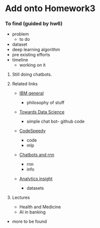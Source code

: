 # Add onto Homework3

### To find (guided by hw6)

* problem
	* to do
* dataset
* deep learning algorithm 
* pre existing efforts
* timeline 
	* working on it 

1. Still doing chatbots. 

2. Related links 
	* [IBM general](https://www.ibm.com/watson/how-to-build-a-chatbot?p1=Search&p4=43700050370997997&p5=p&gclid=6f5c56912136199de13536c65c46ebd1&gclsrc=3p.ds&)
		* philosophy of stuff
	* [Towards Data Science](https://towardsdatascience.com/how-to-create-a-chatbot-with-python-deep-learning-in-less-than-an-hour-56a063bdfc44)
		* simple chat bot- github code
	* [CodeSpeedy](https://www.codespeedy.com/chatbot-using-deep-learning-in-python/)
		* code
		* mlp
	* [Chatbots and rnn](https://towardsdatascience.com/personality-for-your-chatbot-with-recurrent-neural-networks-2038f7f34636)	
		* rnn
		* info

	* [Analytics insight](https://www.analyticsinsight.net/top-10-chatbot-datasets-assisting-in-ml-and-nlp-projects/#:~:text=The%20chatbot%20datasets%20are%20trained%20for%20machine%20learning,using%20several%20examples%20to%20solve%20the%20user%20query.)
		* datasets
3. Lectures
	* Health and Medicine
	* AI in banking 

* more to be found
